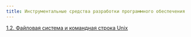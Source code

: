 ```yaml
---
title: Инструментальные средства разработки программного обеспечения
---
```


[1.2. Файловая система и командная строка Unix](./1/1.2)
